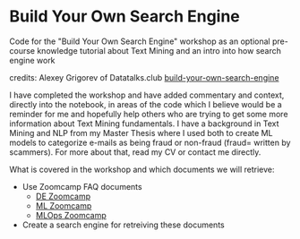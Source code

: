 # Build Your Own Search Engine

Code for the "Build Your Own Search Engine" workshop as an optional pre-course knowledge tutorial
about Text Mining and an intro into how search engine work

credits: Alexey Grigorev of Datatalks.club [build-your-own-search-engine](https://github.com/alexeygrigorev/build-your-own-search-engine/tree/main)

I have completed the workshop and have added commentary and context, directly into the notebook, in areas of the code which I believe would be a reminder for me and hopefully help others who are trying to get some more information about Text Mining fundamentals.
I have a background in Text Mining and NLP from my Master Thesis where I used both to create ML models to categorize e-mails as
being fraud or non-fraud (fraud= written by scammers). For more about that, read my CV or contact me directly.


What is covered in the workshop and which documents we will retrieve: 

* Use Zoomcamp FAQ documents
    * [DE Zoomcamp](https://docs.google.com/document/d/19bnYs80DwuUimHM65UV3sylsCn2j1vziPOwzBwQrebw/edit)
    * [ML Zoomcamp](https://docs.google.com/document/d/1LpPanc33QJJ6BSsyxVg-pWNMplal84TdZtq10naIhD8/edit)
    * [MLOps Zoomcamp](https://docs.google.com/document/d/12TlBfhIiKtyBv8RnsoJR6F72bkPDGEvPOItJIxaEzE0/edit)
* Create a search engine for retreiving these documents